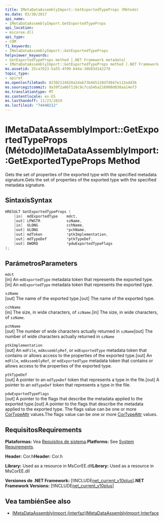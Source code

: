 ```yaml
---
title: IMetaDataAssemblyImport::GetExportedTypeProps (Método)
ms.date: 03/30/2017
api_name:
- IMetaDataAssemblyImport.GetExportedTypeProps
api_location:
- mscoree.dll
api_type:
- COM
f1_keywords:
- IMetaDataAssemblyImport::GetExportedTypeProps
helpviewer_keywords:
- GetExportedTypeProps method [.NET Framework metadata]
- IMetaDataAssemblyImport::GetExportedTypeProps method [.NET Framework metadata]
ms.assetid: 25ca7623-5a55-4f09-b44a-36b03d142278
topic_type:
- apiref
ms.openlocfilehash: 82302124828a2dab73b445128d7d847e112edd36
ms.sourcegitcommit: 9a39f2a06f110c9c7ca54ba216900d038aa14ef3
ms.translationtype: MT
ms.contentlocale: es-ES
ms.lasthandoff: 11/23/2019
ms.locfileid: "74448212"
---
```

# <a name="imetadataassemblyimportgetexportedtypeprops-method"></a><span data-ttu-id="f1e44-102">IMetaDataAssemblyImport::GetExportedTypeProps (Método)</span><span class="sxs-lookup"><span data-stu-id="f1e44-102">IMetaDataAssemblyImport::GetExportedTypeProps Method</span></span>
<span data-ttu-id="f1e44-103">Gets the set of properties of the exported type with the specified metadata signature.</span><span class="sxs-lookup"><span data-stu-id="f1e44-103">Gets the set of properties of the exported type with the specified metadata signature.</span></span>  
  
## <a name="syntax"></a><span data-ttu-id="f1e44-104">Sintaxis</span><span class="sxs-lookup"><span data-stu-id="f1e44-104">Syntax</span></span>  
  
```cpp  
HRESULT GetExportedTypeProps (  
    [in]  mdExportedType    mdct,   
    [out] LPWSTR            szName,   
    [in]  ULONG             cchName,   
    [out] ULONG             *pchName,   
    [out] mdToken           *ptkImplementation,   
    [out] mdTypeDef         *ptkTypeDef,   
    [out] DWORD             *pdwExportedTypeFlags  
);  
```  
  
## <a name="parameters"></a><span data-ttu-id="f1e44-105">Parámetros</span><span class="sxs-lookup"><span data-stu-id="f1e44-105">Parameters</span></span>  
 `mdct`  
 <span data-ttu-id="f1e44-106">[in] An `mdExportedType` metadata token that represents the exported type.</span><span class="sxs-lookup"><span data-stu-id="f1e44-106">[in] An `mdExportedType` metadata token that represents the exported type.</span></span>  
  
 `szName`  
 <span data-ttu-id="f1e44-107">[out] The name of the exported type.</span><span class="sxs-lookup"><span data-stu-id="f1e44-107">[out] The name of the exported type.</span></span>  
  
 `cchName`  
 <span data-ttu-id="f1e44-108">[in] The size, in wide characters, of `szName`.</span><span class="sxs-lookup"><span data-stu-id="f1e44-108">[in] The size, in wide characters, of `szName`.</span></span>  
  
 `pchName`  
 <span data-ttu-id="f1e44-109">[out] The number of wide characters actually returned in `szName`</span><span class="sxs-lookup"><span data-stu-id="f1e44-109">[out] The number of wide characters actually returned in `szName`</span></span>  
  
 `ptkImplementation`  
 <span data-ttu-id="f1e44-110">[out] An `mdFile`, `mdAssemblyRef`, or `mdExportedType` metadata token that contains or allows access to the properties of the exported type.</span><span class="sxs-lookup"><span data-stu-id="f1e44-110">[out] An `mdFile`, `mdAssemblyRef`, or `mdExportedType` metadata token that contains or allows access to the properties of the exported type.</span></span>  
  
 `ptkTypeDef`  
 <span data-ttu-id="f1e44-111">[out] A pointer to an `mdTypeDef` token that represents a type in the file.</span><span class="sxs-lookup"><span data-stu-id="f1e44-111">[out] A pointer to an `mdTypeDef` token that represents a type in the file.</span></span>  
  
 `pdwExportedTypeFlags`  
 <span data-ttu-id="f1e44-112">[out] A pointer to the flags that describe the metadata applied to the exported type.</span><span class="sxs-lookup"><span data-stu-id="f1e44-112">[out] A pointer to the flags that describe the metadata applied to the exported type.</span></span> <span data-ttu-id="f1e44-113">The flags value can be one or more [CorTypeAttr](../../../../docs/framework/unmanaged-api/metadata/cortypeattr-enumeration.md) values.</span><span class="sxs-lookup"><span data-stu-id="f1e44-113">The flags value can be one or more [CorTypeAttr](../../../../docs/framework/unmanaged-api/metadata/cortypeattr-enumeration.md) values.</span></span>  
  
## <a name="requirements"></a><span data-ttu-id="f1e44-114">Requisitos</span><span class="sxs-lookup"><span data-stu-id="f1e44-114">Requirements</span></span>  
 <span data-ttu-id="f1e44-115">**Plataformas:** Vea [Requisitos de sistema](../../../../docs/framework/get-started/system-requirements.md).</span><span class="sxs-lookup"><span data-stu-id="f1e44-115">**Platforms:** See [System Requirements](../../../../docs/framework/get-started/system-requirements.md).</span></span>  
  
 <span data-ttu-id="f1e44-116">**Header:** Cor.h</span><span class="sxs-lookup"><span data-stu-id="f1e44-116">**Header:** Cor.h</span></span>  
  
 <span data-ttu-id="f1e44-117">**Library:** Used as a resource in MsCorEE.dll</span><span class="sxs-lookup"><span data-stu-id="f1e44-117">**Library:** Used as a resource in MsCorEE.dll</span></span>  
  
 <span data-ttu-id="f1e44-118">**Versiones de .NET Framework:** [!INCLUDE[net_current_v10plus](../../../../includes/net-current-v10plus-md.md)]</span><span class="sxs-lookup"><span data-stu-id="f1e44-118">**.NET Framework Versions:** [!INCLUDE[net_current_v10plus](../../../../includes/net-current-v10plus-md.md)]</span></span>  
  
## <a name="see-also"></a><span data-ttu-id="f1e44-119">Vea también</span><span class="sxs-lookup"><span data-stu-id="f1e44-119">See also</span></span>

- [<span data-ttu-id="f1e44-120">IMetaDataAssemblyImport (interfaz)</span><span class="sxs-lookup"><span data-stu-id="f1e44-120">IMetaDataAssemblyImport Interface</span></span>](../../../../docs/framework/unmanaged-api/metadata/imetadataassemblyimport-interface.md)
